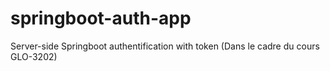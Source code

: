 # springboot-auth-app
Server-side Springboot authentification with token (Dans le cadre du cours GLO-3202)
